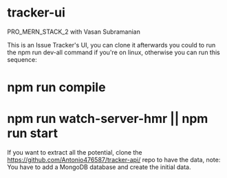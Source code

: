 # tracker-ui
PRO_MERN_STACK_2 with Vasan Subramanian

This is an Issue Tracker's UI, you can clone it afterwards you could to run the npm run dev-all command if you're on linux, otherwise you can run this sequence:
# npm run compile
# npm run watch-server-hmr || npm run start
If you want to extract all the potential, clone the https://github.com/Antonio476587/tracker-api/ repo to have the data, note: You have to add a MongoDB database and create the initial data.
